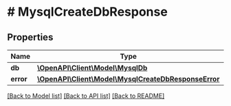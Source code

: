 # # MysqlCreateDbResponse

## Properties

Name | Type | Description | Notes
------------ | ------------- | ------------- | -------------
**db** | [**\OpenAPI\Client\Model\MysqlDb**](MysqlDb.md) |  | [optional]
**error** | [**\OpenAPI\Client\Model\MysqlCreateDbResponseError**](MysqlCreateDbResponseError.md) |  | [optional]

[[Back to Model list]](../../README.md#models) [[Back to API list]](../../README.md#endpoints) [[Back to README]](../../README.md)
